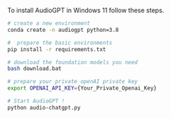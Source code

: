 To install AudioGPT in Windows 11 follow these steps.

```bash
# create a new environment
conda create -n audiogpt python=3.8

#  prepare the basic environments
pip install -r requirements.txt

# download the foundation models you need
bash download.bat

# prepare your private openAI private key
export OPENAI_API_KEY={Your_Private_Openai_Key}

# Start AudioGPT !
python audio-chatgpt.py
```
